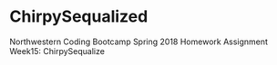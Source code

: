 # ChirpySequalized
Northwestern Coding Bootcamp Spring 2018 Homework Assignment Week15: ChirpySequalize
